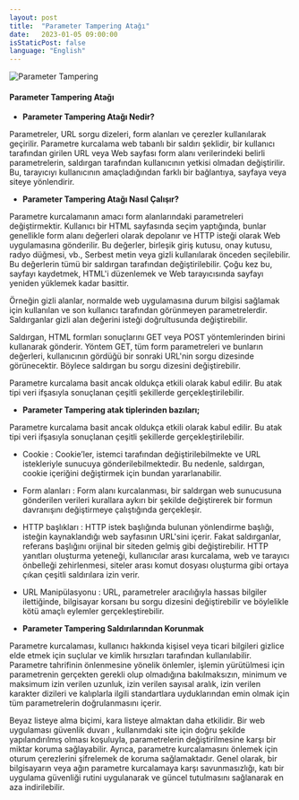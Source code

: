 ```yaml
---
layout: post
title:  "Parameter Tampering Atağı"
date:   2023-01-05 09:00:00
isStaticPost: false
language: "English"
---
```


![Parameter Tampering](/TR7-Website/17.jpeg)


#### **Parameter Tampering Atağı**

- **Parameter Tampering Atağı Nedir?**

Parametreler, URL sorgu dizeleri, form alanları ve çerezler kullanılarak geçirilir. Parametre kurcalama web tabanlı bir saldırı şeklidir, bir kullanıcı tarafından girilen URL veya Web sayfası form alanı verilerindeki belirli parametrelerin, saldırgan tarafından kullanıcının yetkisi olmadan değiştirilir. Bu, tarayıcıyı kullanıcının amaçladığından farklı bir bağlantıya, sayfaya veya siteye yönlendirir.

- **Parameter Tampering Atağı Nasıl Çalışır?**

Parametre kurcalamanın amacı form alanlarındaki parametreleri değiştirmektir. Kullanıcı bir HTML sayfasında seçim yaptığında, bunlar genellikle form alanı değerleri olarak depolanır ve HTTP isteği olarak Web uygulamasına gönderilir. Bu değerler, birleşik giriş kutusu, onay kutusu, radyo düğmesi, vb., Serbest metin veya gizli kullanılarak önceden seçilebilir. Bu değerlerin tümü bir saldırgan tarafından değiştirilebilir. Çoğu kez bu, sayfayı kaydetmek, HTML'i düzenlemek ve Web tarayıcısında sayfayı yeniden yüklemek kadar basittir.

Örneğin gizli alanlar, normalde web uygulamasına durum bilgisi sağlamak için kullanılan ve son kullanıcı tarafından görünmeyen parametrelerdir. Saldırganlar gizli alan değerini isteği doğrultusunda değiştirebilir.

Saldırgan, HTML formları sonuçlarını GET veya POST yöntemlerinden birini kullanarak gönderir. Yöntem GET, tüm form parametreleri ve bunların değerleri, kullanıcının gördüğü bir sonraki URL'nin sorgu dizesinde görünecektir. Böylece saldırgan bu sorgu dizesini değiştirebilir.

Parametre kurcalama basit ancak oldukça etkili olarak kabul edilir. Bu atak tipi veri ifşasıyla sonuçlanan çeşitli şekillerde gerçekleştirilebilir.

- **Parameter Tampering atak tiplerinden bazıları;** 

Parametre kurcalama basit ancak oldukça etkili olarak kabul edilir. Bu atak tipi veri ifşasıyla sonuçlanan çeşitli şekillerde gerçekleştirilebilir.

- Cookie : Cookie’ler, istemci tarafından değiştirilebilmekte ve URL istekleriyle sunucuya gönderilebilmektedir. Bu nedenle, saldırgan, cookie içeriğini değiştirmek için bundan yararlanabilir.

- Form alanları : Form alanı kurcalanması, bir saldırgan web sunucusuna gönderilen verileri kurallara aykırı bir şekilde değiştirerek bir formun davranışını değiştirmeye çalıştığında gerçekleşir.

- HTTP başlıkları : HTTP istek başlığında bulunan yönlendirme başlığı, isteğin kaynaklandığı web sayfasının URL'sini içerir. Fakat saldırganlar, referans başlığını orijinal bir siteden gelmiş gibi değiştirebilir. HTTP yanıtları oluşturma yeteneği, kullanıcılar arası kurcalama, web ve tarayıcı önbelleği zehirlenmesi, siteler arası komut dosyası oluşturma gibi ortaya çıkan çeşitli saldırılara izin verir.

- URL Manipülasyonu : URL, parametreler aracılığıyla hassas bilgiler ilettiğinde, bilgisayar korsanı bu sorgu dizesini değiştirebilir ve böylelikle kötü amaçlı eylemler gerçekleştirebilir.

- **Parameter Tampering Saldırılarından Korunmak**

Parametre kurcalaması, kullanıcı hakkında kişisel veya ticari bilgileri gizlice elde etmek için suçlular ve kimlik hırsızları tarafından kullanılabilir. Parametre tahrifinin önlenmesine yönelik önlemler, işlemin yürütülmesi için parametrenin gerçekten gerekli olup olmadığına bakılmaksızın, minimum ve maksimum izin verilen uzunluk, izin verilen sayısal aralık, izin verilen karakter dizileri ve kalıplarla ilgili standartlara uyduklarından emin olmak için tüm parametrelerin doğrulanmasını içerir.

Beyaz listeye alma biçimi, kara listeye almaktan daha etkilidir. Bir web uygulaması güvenlik duvarı , kullanımdaki site için doğru şekilde yapılandırılmış olması koşuluyla, parametrelerin değiştirilmesine karşı bir miktar koruma sağlayabilir. Ayrıca, parametre kurcalamasını önlemek için oturum çerezlerini şifrelemek de koruma sağlamaktadır. Genel olarak, bir bilgisayarın veya ağın parametre kurcalamaya karşı savunmasızlığı, katı bir uygulama güvenliği rutini uygulanarak ve güncel tutulmasını sağlanarak en aza indirilebilir.